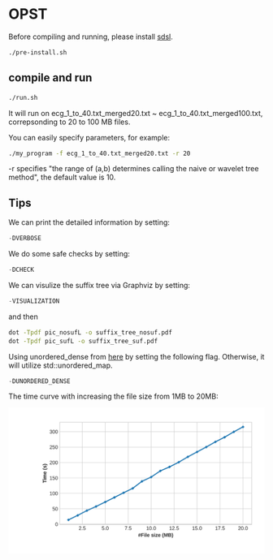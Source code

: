 # OPST
Before compiling and running, please install [sdsl](https://github.com/simongog/sdsl-lite/tree/master).
```bash
./pre-install.sh
```


## compile and run

```bash 
./run.sh
```

It will run on ecg_1_to_40.txt_merged20.txt ~ ecg_1_to_40.txt_merged100.txt, correpsonding to 20 to 100 MB files. 



You can easily specify parameters, for example:

```bash 
./my_program -f ecg_1_to_40.txt_merged20.txt -r 20 
```

-r specifies  "the range of (a,b) determines calling the naive or wavelet tree method", the default value is 10.


## Tips
We can print the detailed information by setting:
```cpp
-DVERBOSE
```
We do some safe checks by setting:
```cpp
-DCHECK
```

We can visulize the suffix tree via Graphviz by setting:
```cpp
-VISUALIZATION
```
and then 
```bash 
dot -Tpdf pic_nosufL -o suffix_tree_nosuf.pdf  
dot -Tpdf pic_sufL -o suffix_tree_suf.pdf
```



Using unordered_dense from [here](https://github.com/martinus/unordered_dense/tree/main) by setting the following flag. Otherwise, it will utilize std::unordered_map.
```cpp
-DUNORDERED_DENSE
```


The time curve with increasing the file size from 1MB to 20MB:

![time](./timevsSize.jpg)

